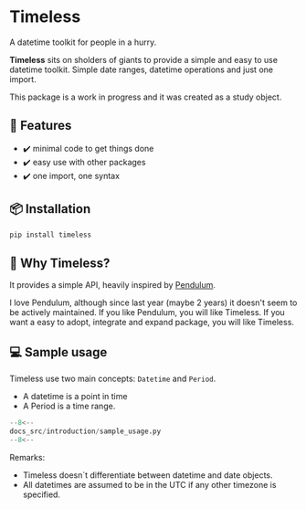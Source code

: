 # Timeless

A datetime toolkit for people in a hurry.

**Timeless** sits on sholders of giants to provide a simple and easy to use datetime
toolkit. Simple date ranges, datetime operations and just one import.

This package is a work in progress and it was created as a study object.

## 🧠 Features

- ✔️ minimal code to get things done
- ✔️ easy use with other packages
- ✔️ one import, one syntax

## 📦 Installation

```bash
pip install timeless
```

## 📝 Why Timeless?

It provides a simple API, heavily inspired by [Pendulum](https://github.com/sdispater/pendulum).

I love Pendulum, although since last year (maybe 2 years) it doesn't seem to be actively maintained. If you like Pendulum, you will like Timeless. If you want a easy to adopt, integrate and expand package, you will like Timeless.

## 💻 Sample usage

Timeless use two main concepts: `Datetime` and `Period`.

- A datetime is a point in time
- A Period is a time range.

```py linenums="1" title="introduction/sample_usage.py"
--8<--
docs_src/introduction/sample_usage.py
--8<--
```

Remarks:

- Timeless doesn`t differentiate between datetime and date objects.
- All datetimes are assumed to be in the UTC if any other timezone is specified.
